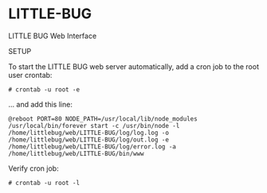 LITTLE-BUG
==========

LITTLE BUG Web Interface


SETUP

To start the LITTLE BUG web server automatically, add a cron job to the root user crontab:

```
# crontab -u root -e
```
... and add this line:
```
@reboot PORT=80 NODE_PATH=/usr/local/lib/node_modules /usr/local/bin/forever start -c /usr/bin/node -l /home/littlebug/web/LITTLE-BUG/log/log.log -o /home/littlebug/web/LITTLE-BUG/log/out.log -e /home/littlebug/web/LITTLE-BUG/log/error.log -a /home/littlebug/web/LITTLE-BUG/bin/www
```
Verify cron job:
```
# crontab -u root -l
```
